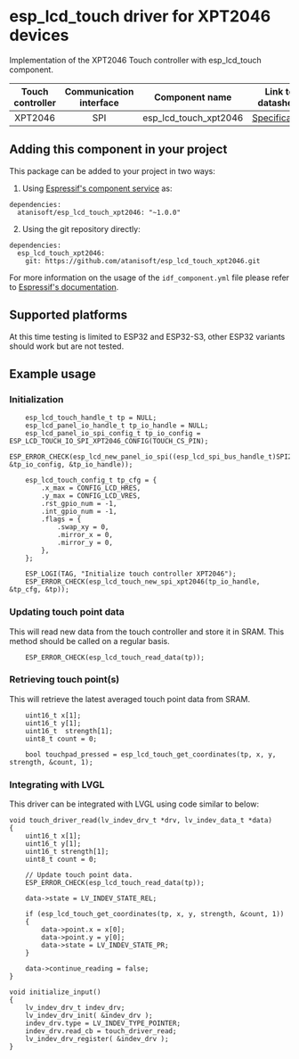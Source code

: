 # esp_lcd_touch driver for XPT2046 devices

Implementation of the XPT2046 Touch controller with esp_lcd_touch component. 

| Touch controller | Communication interface | Component name | Link to datasheet |
| :------------: | :---------------------: | :------------: | :---------------: |
| XPT2046        | SPI                     | esp_lcd_touch_xpt2046     | [Specification](https://grobotronics.com/images/datasheets/xpt2046-datasheet.pdf) |

## Adding this component in your project

This package can be added to your project in two ways:

1. Using [Espressif's component service](https://components.espressif.com/) as:
```
dependencies:
  atanisoft/esp_lcd_touch_xpt2046: "~1.0.0"
```

2. Using the git repository directly:

```
dependencies:
  esp_lcd_touch_xpt2046:
    git: https://github.com/atanisoft/esp_lcd_touch_xpt2046.git
```

For more information on the usage of the `idf_component.yml` file please refer to [Espressif's documentation](https://docs.espressif.com/projects/esp-idf/en/latest/esp32/api-guides/tools/idf-component-manager.html).

## Supported platforms

At this time testing is limited to ESP32 and ESP32-S3, other ESP32 variants should work but are not tested.

## Example usage

### Initialization

```
    esp_lcd_touch_handle_t tp = NULL;
    esp_lcd_panel_io_handle_t tp_io_handle = NULL;
    esp_lcd_panel_io_spi_config_t tp_io_config = ESP_LCD_TOUCH_IO_SPI_XPT2046_CONFIG(TOUCH_CS_PIN);
    ESP_ERROR_CHECK(esp_lcd_new_panel_io_spi((esp_lcd_spi_bus_handle_t)SPI2_HOST, &tp_io_config, &tp_io_handle));

    esp_lcd_touch_config_t tp_cfg = {
        .x_max = CONFIG_LCD_HRES,
        .y_max = CONFIG_LCD_VRES,
        .rst_gpio_num = -1,
        .int_gpio_num = -1,
        .flags = {
            .swap_xy = 0,
            .mirror_x = 0,
            .mirror_y = 0,
        },
    };

    ESP_LOGI(TAG, "Initialize touch controller XPT2046");
    ESP_ERROR_CHECK(esp_lcd_touch_new_spi_xpt2046(tp_io_handle, &tp_cfg, &tp));
```

### Updating touch point data

This will read new data from the touch controller and store it in SRAM. This method
should be called on a regular basis.

```
    ESP_ERROR_CHECK(esp_lcd_touch_read_data(tp));
```

### Retrieving touch point(s)

This will retrieve the latest averaged touch point data from SRAM.

```
    uint16_t x[1];
    uint16_t y[1];
    uint16_t  strength[1];
    uint8_t count = 0;

    bool touchpad_pressed = esp_lcd_touch_get_coordinates(tp, x, y, strength, &count, 1);
```

### Integrating with LVGL

This driver can be integrated with LVGL using code similar to below:

```
void touch_driver_read(lv_indev_drv_t *drv, lv_indev_data_t *data)
{
    uint16_t x[1];
    uint16_t y[1];
    uint16_t strength[1];
    uint8_t count = 0;

    // Update touch point data.
    ESP_ERROR_CHECK(esp_lcd_touch_read_data(tp));

    data->state = LV_INDEV_STATE_REL;

    if (esp_lcd_touch_get_coordinates(tp, x, y, strength, &count, 1))
    {
        data->point.x = x[0];
        data->point.y = y[0];
        data->state = LV_INDEV_STATE_PR;
    }

    data->continue_reading = false;
}

void initialize_input()
{
    lv_indev_drv_t indev_drv;
    lv_indev_drv_init( &indev_drv );
    indev_drv.type = LV_INDEV_TYPE_POINTER;
    indev_drv.read_cb = touch_driver_read;
    lv_indev_drv_register( &indev_drv );
}

```